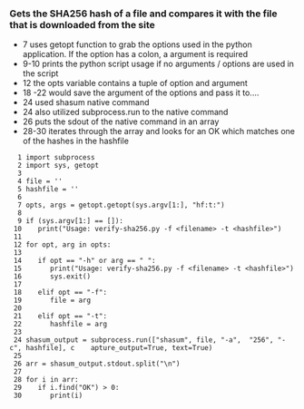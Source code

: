 ### Gets the SHA256 hash of a file and compares it with the file that is downloaded from the site

- 7 uses getopt function to grab the options used in the python application. If the option has a colon, a argument is required
- 9-10 prints the python script usage if no arguments / options are used in the script
- 12 the opts variable contains a tuple of option and argument 
- 18 -22 would save the argument of the options and pass it to....
- 24 used shasum native command 
- 24 also utilized subprocess.run to the native command
- 26 puts the sdout of the native command in an array
- 28-30 iterates through the array and looks for an OK which matches one of the hashes in the hashfile

```
  1 import subprocess
  2 import sys, getopt
  3 
  4 file = ''
  5 hashfile = ''
  6 
  7 opts, args = getopt.getopt(sys.argv[1:], "hf:t:")
  8 
  9 if (sys.argv[1:] == []):
 10    print("Usage: verify-sha256.py -f <filename> -t <hashfile>")
 11 
 12 for opt, arg in opts:
 13    
 14    if opt == "-h" or arg == " ":
 15       print("Usage: verify-sha256.py -f <filename> -t <hashfile>")   
 16       sys.exit()
 17    
 18    elif opt == "-f":
 19       file = arg
 20 
 21    elif opt == "-t":
 22       hashfile = arg
 23 
 24 shasum_output = subprocess.run(["shasum", file, "-a",  "256", "-c", hashfile], c    apture_output=True, text=True)
 25 
 26 arr = shasum_output.stdout.split("\n")
 27 
 28 for i in arr:
 29    if i.find("OK") > 0:
 30       print(i) 
```
